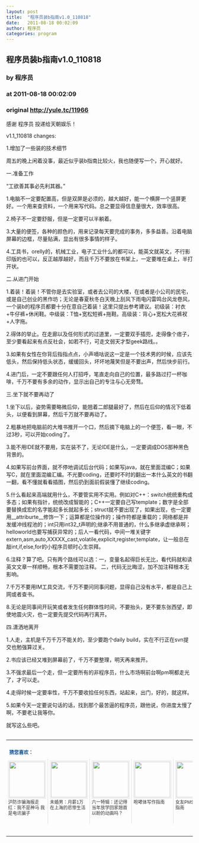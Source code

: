 ```yaml
---
layout: post
title:  "程序员装b指南v1.0_110818"
date:   2011-08-18 00:02:09
author: 程序员
categories: program
---
```


## 程序员装b指南v1.0_110818
### by 程序员
### at 2011-08-18 00:02:09
### original <http://yule.tc/11966>

<p>感谢 程序员 投递给天朝娱乐！</p><p>v1.1_110818  changes:</p><p>1.增加了一些装的技术细节</p><p>周五的晚上闲着没事，最近似乎装b指南比较火，我也随便写一个，开心就好。</p><p>一.准备工作</p><p>“工欲善其事必先利其器。”</p><p>1.电脑不一定要配置高，但是双屏是必须的，越大越好，能一个横屏一个竖屏更好。一个用来查资料，一个用来写代码。总之要显得信息量很大，效率很高。</p><p>2.椅子不一定要舒服，但是一定要可以半躺着。</p><p>3.大量的便签，各种的颜色的，用来记录每天要完成的事务，多多益善。沿着电脑屏幕的边框，尽量贴满，显出有很多事情的样子。</p><p>4.工具书，orelly的，机械工业，电子工业什么的都可以，能英文就英文，不行影印版的也可以，反正越厚越好，而且千万不要放在书架上，一定要堆在桌上，半打开状。<span></span></p><p>二.从进门开始</p><p>1.着装！着装！不管你是去实验室，或者去公司的大楼，在或者是小公司的民宅，或是自己创业的黑作坊；无论是春夏秋冬白天晚上刮风下雨电闪雷鸣台风龙卷风，一个装b的程序员都要十分在意自己着装！这里只提出参考建议。初级装：衬衣+牛仔裤+休闲鞋。中级装：T恤+宽松短裤+拖鞋。高级装：背心+宽松大花裤衩+人字拖。</p><p>2.得体的举止。在走廊以及任何形式的过道里，一定要双手插兜，走得像个痞子，至少要看起来有点反社会，如若不行，可走文弱天才型geek路线。。</p><p>3.如果有女性在你背后指指点点，小声嘀咕说这一定是一个技术男的时候，应该先低头，然后保持低头状态，缓缓回头，坏坏地蔑笑但是不要出声，然后快步前行。</p><p>4.进门后，一定不要跟任何人打招呼，笔直走向自己的位置，最多路过打一杯咖啡，千万不要有多余的动作，显示出自己的专注与心无旁骛。</p><p>三.坐下就不要再动了</p><p>1.坐下以后，姿势需要略微后仰，能翘着二郎腿最好了，然后在后仰的情况下低着头，以便看到屏幕，然后千万就不要再动了。</p><p>2.粗暴地把电脑前的大堆书推开一个口，然后摘下电脑上的一个便签，看一眼，不过3秒，可以开始coding了。</p><p>3.能不用IDE就不要用，实在装不了，无论IDE是什么，一定要调成DOS那种黑色背景的。</p><p>4.如果写前台界面，就不停地调试后台代码；如果写java，就在里面混编C；如果写C，就在里面混编汇编。不光要coding，还要时不时的翻出一本什么英文的书翻一翻，看不懂就看看插图，然后扔到面前假装懂了继续coding。</p><p>5.什么看起来高端就用什么，不要管实用不实用。例如对C++：switch统统重构成多态；如果有指针，统统改成智能的；C++一定要自己写template；数字是全部要替换成宏的名字能起多长就起多长；struct就不要出现了，如果出现，也一定要用__attriburte__修饰一下；运算都是位操作的；操作符都是重载的；网络都是并发缓冲线程池的；int只用int32_t声明的;继承不用普通的，什么多继承虚继承啊；helloworld也要写捕获异常的；后人一看代码，中间一堆关键字extern,asm,auto,XXXXX_cast,volatile,explicit,register,template，让一般总在敲int,if,else,for的小程序员顿时心生崇拜。</p><p>6.注释？算了吧。只有两个路线可以选：一，变量名起得巨长无比，看代码就和读英文文章一样顺畅，根本不需要加注释。 二，代码无比晦涩，加不加注释根本无影响。</p><p>7.千万不要用IM工具交流，千万不要问同事问题，显得自己没有水平，都是自己上网或者查书。</p><p>8.无论是同事间开玩笑或者发生任何群体性时间，不要抬头，更不要东张西望，即使地震火灾，也一定要先提交代码再行离开。</p><p>四.潇洒地离开</p><p>1.人走，主机是千万千万不能关的，至少要跑个daily build，实在不行正在svn提交也勉强算过关。</p><p>2.书应该已经又堆到屏幕前了，千万不要整理，明天再来推开。</p><p>3.不强求最后一个走，但一定要所有的非程序员，什么市场啊前台啊pm啊都走光了，才可以走。</p><p>4.走得时候一定要率性，千万不要收拾任何东西，站起来，出门，好的，就这样。</p><p>5.如果今天一定要说句话的话，找到那个最苦逼的程序员，跟他说，你进度太慢了啊，不要老让我等你。</p><p> 就写这么些吧。</p><p><img src="http://www.sucai189.com/uploads/vector/c100708/12N5951ML3P-350C.jpg" alt=""></p><table cellspacing="0" cellpadding="3" border="0" style="clear:both"><tr><td colspan="5"><b><font size="-1" color="#0F5194" style="display:block!important;padding:20px 0 5px!important">猜您喜欢：</font></b></td></tr><tr><td width="102" valign="top" style="padding:5px!important;margin:0!important"> <a title="沪防诈骗海报走红：我不是神马 我是电讯骗子" style="text-decoration:none!important" href="http://app.wumii.com/ext/redirect.htm?url=http%3A%2F%2Fyule.tc%2F5461&amp;from=http%3A%2F%2Fyule.tc%2F11966"> <img style="margin:0!important;padding:2px!important;border:1px solid #dddddd!important;width:96px!important;height:96px!important" src="http://static.wumii.com/site_images/2011/06/18/13033890.jpg" width="96px" height="96px"><br> <font size="-1" color="#333333" style="display:block!important;line-height:15px!important;width:102px!important;font:12px/15px arial!important;height:60px!important;margin:3px 0 0 0!important;padding:0!important;overflow:hidden!important">沪防诈骗海报走红：我不是神马 我是电讯骗子</font> </a></td><td width="102" valign="top" style="padding:5px!important;margin:0!important;border-left:1px solid #dddddd!important"> <a title="未婚男：月薪1万在上海的悲惨生活" style="text-decoration:none!important" href="http://app.wumii.com/ext/redirect.htm?url=http%3A%2F%2Fyule.tc%2F10536&amp;from=http%3A%2F%2Fyule.tc%2F11966"> <img style="margin:0!important;padding:2px!important;border:1px solid #dddddd!important;width:96px!important;height:96px!important" src="http://static.wumii.com/site_images/2011/07/18/17873406.jpg" width="96px" height="96px"><br> <font size="-1" color="#333333" style="display:block!important;line-height:15px!important;width:102px!important;font:12px/15px arial!important;height:60px!important;margin:3px 0 0 0!important;padding:0!important;overflow:hidden!important">未婚男：月薪1万在上海的悲惨生活</font> </a></td><td width="102" valign="top" style="padding:5px!important;margin:0!important;border-left:1px solid #dddddd!important"> <a title="六一特辑：还记得当年放学回家翘首以盼的动画吗？" style="text-decoration:none!important" href="http://app.wumii.com/ext/redirect.htm?url=http%3A%2F%2Fyule.tc%2F7054&amp;from=http%3A%2F%2Fyule.tc%2F11966"> <img style="margin:0!important;padding:2px!important;border:1px solid #dddddd!important;width:96px!important;height:96px!important" src="http://static.wumii.com/site_images/2011/06/18/13053573.jpg" width="96px" height="96px"><br> <font size="-1" color="#333333" style="display:block!important;line-height:15px!important;width:102px!important;font:12px/15px arial!important;height:60px!important;margin:3px 0 0 0!important;padding:0!important;overflow:hidden!important">六一特辑：还记得当年放学回家翘首以盼的动画吗？</font> </a></td><td width="102" valign="top" style="padding:5px!important;margin:0!important;border-left:1px solid #dddddd!important"> <a title="咆哮体写作指南" style="text-decoration:none!important" href="http://app.wumii.com/ext/redirect.htm?url=http%3A%2F%2Fyule.tc%2F4889&amp;from=http%3A%2F%2Fyule.tc%2F11966"> <img style="margin:0!important;padding:2px!important;border:1px solid #dddddd!important;width:96px!important;height:96px!important" src="http://i2.q.cc/image/20080226/19197.jpg" width="96px" height="96px"><br> <font size="-1" color="#333333" style="display:block!important;line-height:15px!important;width:102px!important;font:12px/15px arial!important;height:60px!important;margin:3px 0 0 0!important;padding:0!important;overflow:hidden!important">咆哮体写作指南</font> </a></td><td width="102" valign="top" style="padding:5px!important;margin:0!important;border-left:1px solid #dddddd!important"> <a title="女友PMS期间生存指南" style="text-decoration:none!important" href="http://app.wumii.com/ext/redirect.htm?url=http%3A%2F%2Fyule.tc%2F2506&amp;from=http%3A%2F%2Fyule.tc%2F11966"> <img style="margin:0!important;padding:2px!important;border:1px solid #dddddd!important;width:96px!important;height:96px!important" src="http://i2.q.cc/image/20080226/19197.jpg" width="96px" height="96px"><br> <font size="-1" color="#333333" style="display:block!important;line-height:15px!important;width:102px!important;font:12px/15px arial!important;height:60px!important;margin:3px 0 0 0!important;padding:0!important;overflow:hidden!important">女友PMS期间生存指南</font> </a></td></tr><tr><td colspan="5" align="right"> <a style="text-decoration:none!important" href="http://www.wumii.com/widget/relatedItems.htm" title="无觅相关文章插件"> <font size="-1" color="#bbbbbb" style="display:block!important;font-family:arial!important;padding:5px 0!important;font-size:12px!important;color:#bbb!important">无觅</font> </a></td></tr></table>